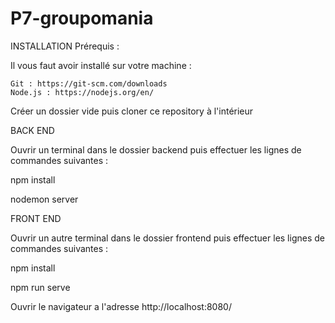 # P7-groupomania
INSTALLATION
Prérequis :

Il vous faut avoir installé sur votre machine :

    Git : https://git-scm.com/downloads
    Node.js : https://nodejs.org/en/

Créer un dossier vide puis cloner ce repository à l'intérieur 

BACK END

Ouvrir un terminal dans le dossier backend puis effectuer les lignes de commandes suivantes :

npm install


nodemon server

FRONT END

Ouvrir un autre terminal dans le dossier frontend puis effectuer les lignes de commandes suivantes :

npm install


npm run serve

Ouvrir le navigateur a l'adresse http://localhost:8080/
